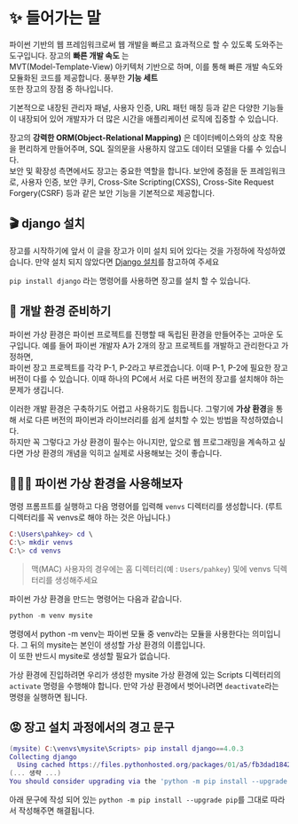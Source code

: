 # ✨ 들어가는 말

파이썬 기반의 웹 프레임워크로써 웹 개발을 빠르고 효과적으로 할 수 있도록 도와주는 도구입니다. 장고의 **빠른 개발 속도** 는  
MVT(Model-Template-View) 아키텍처 기반으로 하며, 이를 통해 빠른 개발 속도와 모듈화된 코드를 제공합니다. 풍부한 **기능 세트**  
또한 장고의 장점 중 하나입니다.

기본적으로 내장된 관리자 패널, 사용자 인증, URL 패턴 매칭 등과 같은 다양한 기능들이 내장되어 있어 개발자가 더 많은 시간을 애플리케이션 로직에 집중할 수 있습니다.

장고의 **강력한 ORM(Object-Relational Mapping)** 은 데이터베이스와의 상호 작용을 편리하게 만들어주며, SQL 질의문을 사용하지 않고도 데이터 모델을 다룰 수 있습니다.  
보안 및 확장성 측면에서도 장고는 중요한 역할을 합니다. 보안에 중점을 둔 프레임워크로, 사용자 인증, 보안 쿠키, Cross-Site Scripting(CXSS), Cross-Site Request Forgery(CSRF) 등과 같은 보안 기능을 기본적으로 제공합니다.

## 🎬 django 설치

장고를 시작하기에 앞서 이 글을 장고가 이미 설치 되어 있다는 것을 가정하에 작성하였습니다. 만약 설치 되지 않았다면 <a href="https://docs.djangoproject.com/en/1.8/intro/install/">Django 설치</a>를 참고하여 주세요

`pip install django` 라는 명령어를 사용하면 장고를 설치 할 수 있습니다.

## 🤔 개발 환경 준비하기

파이썬 가상 환경은 파이썬 프로젝트를 진행할 때 독립된 환경을 만들어주는 고마운 도구입니다. 예를 들어 파이썬 개발자 A가 2개의 장고 프로젝트를 개발하고 관리한다고 가정하면,  
파이썬 장고 프로젝트를 각각 P-1, P-2라고 부르겠습니다. 이때 P-1, P-2에 필요한 장고 버전이 다를 수 있습니다. 이때 하나의 PC에서 서로 다른 버전의 장고를 설치해야 하는  
문제가 생깁니다.

이러한 개발 환경은 구축하기도 어렵고 사용하기도 힘듭니다. 그렇기에 **가상 환경**을 통해 서로 다른 버전의 파이썬과 라이브러리를 쉽게 설치할 수 있는 방법을 작성하였습니다.  
하지만 꼭 그렇다고 가상 환경이 필수는 아니지만, 앞으로 웹 프로그래밍을 계속하고 싶다면 가상 환경의 개념을 익히고 실제로 사용해보는 것이 좋습니다.

## 🧑🏻‍💻 파이썬 가상 환경을 사용해보자

명령 프롬프트를 실행하고 다음 명령어를 입력해 `venvs` 디렉터리를 생성합니다. (루트 디렉터리를 꼭 venvs로 해야 하는 것은 아닙니다.)

```lua
C:\Users\pahkey> cd \
C:\> mkdir venvs
C:\> cd venvs
```

> 맥(MAC) 사용자의 경우에는 홈 디렉터리(예 : `Users/pahkey`) 및에 venvs 딕렉터리를 생성해주세요

파이썬 가상 환경을 만드는 명령어는 다음과 같습니다.

```python
python -m venv mysite
```

명령에서 python -m venv는 파이썬 모듈 중 venv라는 모듈을 사용한다는 의미입니다. 그 뒤의 mysite는 본인이 생성할 가상 환경의 이름입니다.  
이 또한 반드시 mysite로 생성할 필요가 없습니다.

가상 환경에 진입하려면 우리가 생성한 mysite 가상 환경에 있는 Scripts 디렉터리의 `activate` 명령을 수행해야 합니다. 만약 가상 환경에서 벗어나려면 `deactivate`라는  
명령을 실행하면 됩니다.

## 😡 장고 설치 과정에서의 경고 문구

```lua
(mysite) C:\venvs\mysite\Scripts> pip install django==4.0.3
Collecting django
  Using cached https://files.pythonhosted.org/packages/01/a5/fb3dad18422fcd4241d18460a1fe17542bfdeadcf74e3861d1a2dfc9e459/Django-4.0.3-py3-none-any.whl
(... 생략 ...)
You should consider upgrading via the 'python -m pip install --upgrade pip' command.
```

아래 문구에 작성 되어 있는 `python -m pip install --upgrade pip`를 그대로 따라서 작성해주면 해결됩니다.
